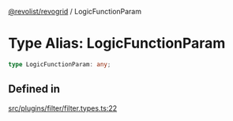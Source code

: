 [@revolist/revogrid](README.md) / LogicFunctionParam

# Type Alias: LogicFunctionParam

```ts
type LogicFunctionParam: any;
```

## Defined in

[src/plugins/filter/filter.types.ts:22](https://github.com/revolist/revogrid/blob/6d16baf0ac19236f5511b0ce2aeccf75326e95c2/src/plugins/filter/filter.types.ts#L22)

